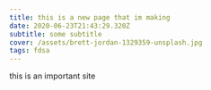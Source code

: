 ```yaml
---
title: this is a new page that im making
date: 2020-06-23T21:43:29.320Z
subtitle: some subtitle
cover: /assets/brett-jordan-1329359-unsplash.jpg
tags: fdsa
---
```

this is an important site